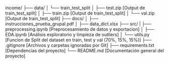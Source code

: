 income/
├── data/
│   └── train_test_split
│       ├── test.zip [Output de train_test_split]
│       ├── train.zip [Output de train_test_split]
│       └── val.zip [Output de train_test_split]
├── docs/
│   ├── instrucciones_prueba_grupal.pdf
│   ├── data_dict.xlsx
├── src/
|   ├── preprocessing.ipynb [Preprocesamiento de datos y exportacion]
│   ├── EDA.ipynb [Análisis exploratorio y limpieza de outliers]
│   └── utils.py [Funcion de Split del dataset en train, test y val (70%, 15%, 15%)]
├── .gitignore [Archivos y carpetas ignoradas por Git]
├── requirements.txt [Dependencias del proyecto]
└── README.md [Documentación general del proyecto]
